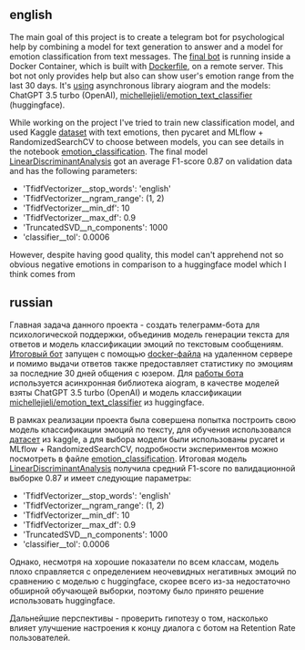## english

The main goal of this project is to create a telegram bot for psychological help by combining a model for text generation to answer and a model for emotion classification from text messages. The [final bot](http://t.me/ChatWithCareBot) is running inside a Docker Container, which is built with [Dockerfile](https://github.com/AnnettVsemPrivet/projects/blob/main/emotion_classification/Dockerfile), on a remote server. This bot not only provides help but also can show user's emotion range from the last 30 days. It's [using](https://github.com/AnnettVsemPrivet/projects/blob/main/emotion_classification/py_modules/async_tg_bot.py) asynchronous library aiogram and the models: ChatGPT 3.5 turbo (OpenAI), [michellejieli/emotion_text_classifier](https://huggingface.co/michellejieli/emotion_text_classifier) (huggingface). 

While working on the project I've tried to train new classification model, and used Kaggle [dataset](https://www.kaggle.com/datasets/parulpandey/emotion-dataset) with text emotions, then pycaret and MLflow + RandomizedSearchCV to choose between models, you can see details in the notebook [emotion_classification](https://github.com/AnnettVsemPrivet/projects/blob/main/emotion_classification/emotion_classification.ipynb). The final model [LinearDiscriminantAnalysis](https://github.com/AnnettVsemPrivet/projects/blob/main/emotion_classification/models/LDA_clf.joblib) got an average F1-score 0.87 on validation data and has the following parameters:
 - 'TfidfVectorizer__stop_words': 'english'
 - 'TfidfVectorizer__ngram_range': (1, 2)
 - 'TfidfVectorizer__min_df': 10
 - 'TfidfVectorizer__max_df': 0.9
 - 'TruncatedSVD__n_components': 1000
 - 'classifier__tol': 0.0006

However, despite having good quality, this model can't apprehend not so obvious negative emotions in comparison to a huggingface model which I think comes from 

## russian

Главная задача данного проекта - создать телеграмм-бота для психологической поддержки, объединив модель генерации текста для ответов и модель классификации эмоций по текстовым сообщениям. [Итоговый бот](http://t.me/ChatWithCareBot) запущен с помощью [docker-файла](https://github.com/AnnettVsemPrivet/projects/blob/main/emotion_classification/Dockerfile) на удаленном сервере и помимо выдачи ответов также предоставляет статистику по эмоциям за последние 30 дней общения с юзером. Для [работы бота](https://github.com/AnnettVsemPrivet/projects/blob/main/emotion_classification/py_modules/async_tg_bot.py) используется асинхронная библиотека aiogram, в качестве моделей взяты ChatGPT 3.5 turbo (OpenAI) и модель классификации [michellejieli/emotion_text_classifier](https://huggingface.co/michellejieli/emotion_text_classifier) из huggingface. 

В рамках реализации проекта была совершена попытка построить свою модель классификации эмоций по тексту, для обучения использовался [датасет](https://www.kaggle.com/datasets/parulpandey/emotion-dataset) из kaggle, а для выбора модели были использованы pycaret и MLflow + RandomizedSearchCV, подробности экспериментов можно посмотреть в файле [emotion_classification](https://github.com/AnnettVsemPrivet/projects/blob/main/emotion_classification/emotion_classification.ipynb). Итоговая модель [LinearDiscriminantAnalysis](https://github.com/AnnettVsemPrivet/projects/blob/main/emotion_classification/models/LDA_clf.joblib) получила средний F1-score по валидационной выборке 0.87 и имеет следующие параметры:
 - 'TfidfVectorizer__stop_words': 'english'
 - 'TfidfVectorizer__ngram_range': (1, 2)
 - 'TfidfVectorizer__min_df': 10
 - 'TfidfVectorizer__max_df': 0.9
 - 'TruncatedSVD__n_components': 1000
 - 'classifier__tol': 0.0006

Однако, несмотря на хорошие показатели по всем классам, модель плохо справляется с определением неочевидных негативных эмоций по сравнению с моделью с huggingface, скорее всего из-за недостаточно обширной обучающей выборки, поэтому было принято решение использовать huggingface. 

Дальнейшие перспективы - проверить гипотезу о том, насколько влияет улучшение настроения к концу диалога с ботом на Retention Rate пользователей.


